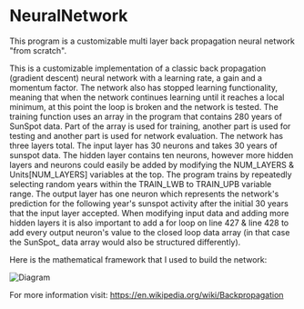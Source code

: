 # NeuralNetwork
This program is a customizable multi layer back propagation neural network "from scratch".

  This is a customizable implementation of a classic back propagation (gradient descent) neural network with a learning rate, a gain and a momentum factor. The network also has stopped learning functionality, meaning that when the network continues learning until it reaches a local minimum, at this point the loop is broken and the network is tested. The training function uses an array in the program that contains 280 years of SunSpot data. Part of the array is used for training, another part is used for testing and another part is used for network evaluation. The network has three layers total. The input layer has 30 neurons and takes 30 years of sunspot data. The hidden layer contains ten neurons, however more hidden layers and neurons could easily be added by modifying the NUM_LAYERS & Units[NUM_LAYERS] variables at the top. The program trains by repeatedly selecting random years within the TRAIN_LWB to TRAIN_UPB variable range. The output layer has one neuron which represents the network's prediction for the following year's sunspot activity after the initial 30 years that the input layer accepted. When modifying input data and adding more hidden layers it is also important to add a for loop on line 427 & line 428 to add every output neuron's value to the closed loop data array (in that case the SunSpot_ data array would also be structured differently). 


Here is the mathematical framework that I used to build the network:

![Diagram](https://user-images.githubusercontent.com/126504870/222942059-86d69bcf-20ac-48db-954c-067017c69012.jpg)

For more information visit: https://en.wikipedia.org/wiki/Backpropagation
